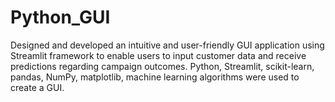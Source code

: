 # Python_GUI
Designed and developed an intuitive and user-friendly GUI application using Streamlit framework to enable users to input customer data and receive predictions regarding campaign outcomes. Python, Streamlit, scikit-learn, pandas, NumPy, matplotlib, machine learning algorithms were used to create a GUI.
